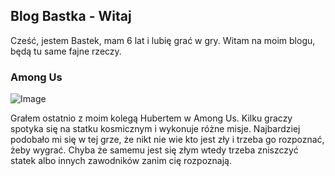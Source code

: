 ## Blog Bastka - Witaj

Cześć, jestem Bastek, mam 6 lat i lubię grać w gry. Witam na moim blogu, będą tu same fajne rzeczy.

### Among Us

![Image](https://encrypted-tbn0.gstatic.com/images?q=tbn:ANd9GcQ8d6c1OXqKoQ59yi4gaQAW2vJVFnCSyF39MQ&usqp=CAU)

Grałem ostatnio z moim kolegą Hubertem w Among Us. Kilku graczy spotyka się na statku kosmicznym i wykonuje różne misje. Najbardziej podobało mi się w tej grze, że nikt nie wie kto jest zły i trzeba go rozpoznać, żeby wygrać. Chyba że samemu jest się złym wtedy trzeba zniszczyć statek albo innych zawodników zanim cię rozpoznają.
